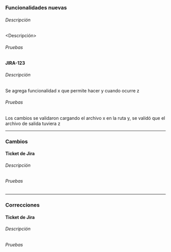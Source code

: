### Funcionalidades nuevas

#### <Ticket de Jira>

###### Descripción

<Descripción>

###### Pruebas

<Pruebas>

#### JIRA-123

###### Descripción

Se agrega funcionalidad x que permite hacer y cuando ocurre z

###### Pruebas

Los cambios se validaron cargando el archivo x en la ruta y, se validó que el archivo de salida tuviera z

---

### Cambios

#### Ticket de Jira

###### Descripción

###### Pruebas

---

### Correcciones

#### Ticket de Jira

###### Descripción

###### Pruebas

